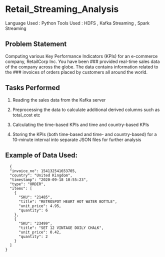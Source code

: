 # Retail_Streaming_Analysis

Language Used : Python
Tools Used : HDFS , Kafka Streaming , Spark Streaming

## Problem Statement

 Computing various Key Performance Indicators (KPIs) for an e-commerce company, RetailCorp Inc. You have been ### provided real-time sales data of the company   across the globe. The data contains information related to the ### invoices of orders placed by customers all around the world.

## Tasks Performed

 1. Reading the sales data from the Kafka server
 
 2. Preprocessing the data to calculate additional derived columns such as total_cost etc
 3. Calculating the time-based KPIs and time and country-based KPIs
 4. Storing the KPIs (both time-based and time- and country-based) for a 10-minute interval into separate JSON files for further analysis

## Example of Data Used:

```
  {
  "invoice_no": 154132541653705,
  "country": "United Kingdom",
  "timestamp": "2020-09-18 10:55:23",
  "type": "ORDER",
  "items": [
    {
      "SKU": "21485",
      "title": "RETROSPOT HEART HOT WATER BOTTLE",
      "unit_price": 4.95,
      "quantity": 6
    },
    {
      "SKU": "23499",
      "title": "SET 12 VINTAGE DOILY CHALK",
      "unit_price": 0.42,
      "quantity": 2
    }
  ]  
}
```
